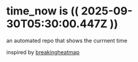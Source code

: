 # time_now is (( 2025-09-30T05:30:00.447Z ))

an automated repo that shows the currnent time

inspired by [breakingheatmap](https://github.com/breakingheatmap/breakingheatmap)